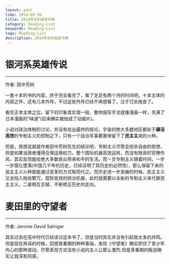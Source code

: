 ```yaml
---
layout: post
time: 2014-09-30
title: 2014年9月阅读书单
category: Reading-List
keywords: Reading-List
tags: Reading-List
description: 2014年9月阅读书单
---
```



# 银河系英雄传说

---------------------------

作者: 田中芳树

一套十本的书的内容，终于完全看完了，看了足足有两个月的时间吧。十本主体的内容之外，还有几本外传，不过这些外传已经不再想看了，过于冗长拖沓了。

看完正本主体之后，留下的印象其实很一般，整体描写手法就像漫画一样，充满了日本漫画的“味道”(后来确实被拍成了动画片)。

小说对政治体制的讨论，并没有给出最终的结论，宇宙的绝大多数地区都处于**廉洁高效**的专制主义的控制之下，只有一个自治军事要塞保留下了**民主主义**的火种。

但是，我想这就是作者田中芳树先生的结论吧，专制主义尽管会扼杀自由的思想，但是如果当政者懂得合理运用权力，整个国际机器高效运转，而没有拖沓的官僚作风，其实反而能给绝大多数民众带来和平的生活。而一旦专制主义随着时间，一步一步腐化堕落(中国几千年的历史，已经证明了其历史的必然性)，那么保留下来的民主主义火种就能通过变革的方式取而代之。而历史进一步发展的时候，民主主义又会陷入拖沓繁冗，腐败低效的统治机器，此时就需要以全新的专制主义来代替民主主义。二者相互交替，不断修正历史的走向。


# 麦田里的守望者

---------------------------

作者: Jerome David Salinger

其实过去在高中时代已经读过这本书了，但是当时其实并没有引起我太多的共鸣。但是现在再读的时候，回想青春期的种种事端，发现《守望者》确实抓住了青少年内心的那种波动。尽管表现方式没有小说的主人公那么激烈,但是青春期的叛逆确实让我深有同感。



